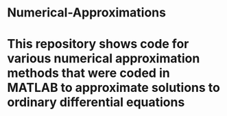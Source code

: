 # Numerical-Approximations
# This repository shows code for various numerical approximation methods that were coded in MATLAB to approximate solutions to ordinary differential equations

